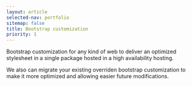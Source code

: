 ```yaml
---
layout: article
selected-nav: portfolio
sitemap: false
title: Bootstrap customization
priority: 1
---
```


Bootstrap customization for any kind of web to deliver an optimized stylesheet in a single package hosted in a high availability hosting.

We also can migrate your existing overriden bootstrap customization to make it more optimized and allowing easier future modifications.

